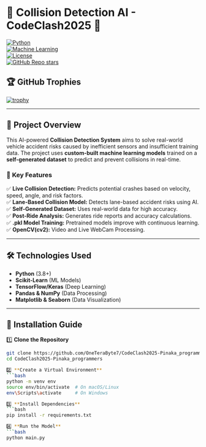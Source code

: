 # 🚗 **Collision Detection AI - CodeClash2025** 🚀  
[![Python](https://img.shields.io/badge/Python-3.8+-blue.svg)](https://www.python.org/)  
[![Machine Learning](https://img.shields.io/badge/Machine%20Learning-Sklearn%2C%20TensorFlow-green)](https://scikit-learn.org/)  
[![License](https://img.shields.io/github/license/OneTeraByte7/CodeClash2025-Pinaka_programmers)](LICENSE)  
[![GitHub Repo stars](https://img.shields.io/github/stars/OneTeraByte7/CodeClash2025-Pinaka_programmers?style=social)](https://github.com/OneTeraByte7/CodeClash2025-Pinaka_programmers/stargazers)  

## 🏆 **GitHub Trophies**  
[![trophy](https://github-profile-trophy.vercel.app/?username=OneTeraByte7&theme=onedark)](https://github.com/ryo-ma/github-profile-trophy)

---

## 📌 **Project Overview**  
This AI-powered **Collision Detection System** aims to solve real-world vehicle accident risks caused by inefficient sensors and insufficient training data. The project uses **custom-built machine learning models** trained on a **self-generated dataset** to predict and prevent collisions in real-time.  

### 🌟 **Key Features**  
✅ **Live Collision Detection:** Predicts potential crashes based on velocity, speed, angle, and risk factors.  
✅ **Lane-Based Collision Model:** Detects lane-based accident risks using AI.  
✅ **Self-Generated Dataset:** Uses real-world data for high accuracy.  
✅ **Post-Ride Analysis:** Generates ride reports and accuracy calculations.  
✅ **.pkl Model Training:** Pretrained models improve with continuous learning.  
✅ **OpenCV(cv2):** Video and Live WebCam Processing.

---

## 🛠️ **Technologies Used**  
- **Python** (3.8+)  
- **Scikit-Learn** (ML Models)  
- **TensorFlow/Keras** (Deep Learning)  
- **Pandas & NumPy** (Data Processing)  
- **Matplotlib & Seaborn** (Data Visualization)  

---

## 🚀 **Installation Guide**  

1️⃣ **Clone the Repository**  
```bash
git clone https://github.com/OneTeraByte7/CodeClash2025-Pinaka_programmers.git
cd CodeClash2025-Pinaka_programmers

2️⃣ **Create a Virtual Environment**
```bash
python -m venv env
source env/bin/activate  # On macOS/Linux
env\Scripts\activate     # On Windows

3️⃣ **Install Dependencies**
```bash
pip install -r requirements.txt

4️⃣ **Run the Model**
```bash
python main.py
